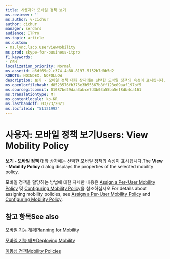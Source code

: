 ```yaml
---
title: 사용자가 모바일 정책 보기
ms.reviewer: ''
ms.author: v-cichur
author: cichur
manager: serdars
audience: ITPro
ms.topic: article
ms.custom:
- ms.lync.lscp.UserViewMobility
ms.prod: skype-for-business-itpro
f1.keywords:
- CSH
localization_priority: Normal
ms.assetid: a6df69e2-c374-4a80-8197-5152b7d0b5d2
ROBOTS: NOINDEX, NOFOLLOW
description: 보기 - 모바일 정책 대화 상자에는 선택한 모바일 정책의 속성이 표시됩니다.
ms.openlocfilehash: d8523576fb376e3b55367b8ff123e09aaf197bf5
ms.sourcegitcommit: 01087be29daa3abce7d3b03a55ba5ef8db4ca161
ms.translationtype: MT
ms.contentlocale: ko-KR
ms.lasthandoff: 03/23/2021
ms.locfileid: "51121992"
---
```

# <a name="users-view-mobility-policy"></a><span data-ttu-id="b95fb-103">사용자: 모바일 정책 보기</span><span class="sxs-lookup"><span data-stu-id="b95fb-103">Users: View Mobility Policy</span></span>

<span data-ttu-id="b95fb-104">**보기 - 모바일 정책** 대화 상자에는 선택한 모바일 정책의 속성이 표시됩니다.</span><span class="sxs-lookup"><span data-stu-id="b95fb-104">The **View - Mobility Policy** dialog displays the properties of the selected mobility policy.</span></span>

<span data-ttu-id="b95fb-105">모바일 정책을 할당하는 방법에 대한 자세한 내용은 [Assign a Per-User Mobility Policy](/previous-versions/office/lync-server-2013/lync-server-2013-assign-a-per-user-mobility-policy) 및 [Configuring Mobility Policy](/previous-versions/office/lync-server-2013/lync-server-2013-configuring-mobility-policy)을 참조하십시오.</span><span class="sxs-lookup"><span data-stu-id="b95fb-105">For details about assigning mobility policies, see [Assign a Per-User Mobility Policy](/previous-versions/office/lync-server-2013/lync-server-2013-assign-a-per-user-mobility-policy) and [Configuring Mobility Policy](/previous-versions/office/lync-server-2013/lync-server-2013-configuring-mobility-policy).</span></span>

## <a name="see-also"></a><span data-ttu-id="b95fb-106">참고 항목</span><span class="sxs-lookup"><span data-stu-id="b95fb-106">See also</span></span>

[<span data-ttu-id="b95fb-107">모바일 기능 계획</span><span class="sxs-lookup"><span data-stu-id="b95fb-107">Planning for Mobility</span></span>](/previous-versions/office/lync-server-2013/lync-server-2013-planning-for-mobility)

[<span data-ttu-id="b95fb-108">모바일 기능 배포</span><span class="sxs-lookup"><span data-stu-id="b95fb-108">Deploying Mobility</span></span>](/previous-versions/office/lync-server-2013/lync-server-2013-deploying-mobility)

[<span data-ttu-id="b95fb-109">이동성 정책</span><span class="sxs-lookup"><span data-stu-id="b95fb-109">Mobility Policies</span></span>](/previous-versions/office/lync-server-2013/lync-server-2013-mobility-policies)